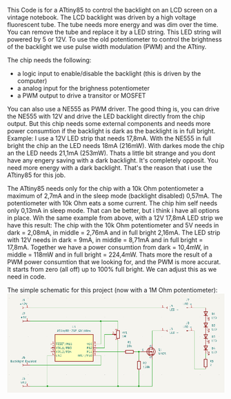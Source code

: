 This Code is for a ATtiny85 to control the backlight on an LCD screen on a vintage notebook. The LCD backlight was driven by a high voltage fluorescent tube. The tube needs more energy and was dim over the time. You can remove the tube and replace it by a LED string. This LED string will powered by 5 or 12V. To use the old potentiometer to control the brightness of the backlight we use pulse width modulation (PWM) and the ATtiny.

The chip needs the following:
- a logic input to enable/disable the backlight (this is driven by the computer)
- a analog input for the brighness potentiometer
- a PWM output to drive a transitor or MOSFET

You can also use a NE555 as PWM driver. The good thing is, you can drive the NE555 with 12V and drive the LED backlight directly from the chip output. But this chip needs some external components and needs more power consumtion if the backlight is dark as the backlight is in full bright. Example:
I use a 12V LED strip that needs 17,8mA. With the NE555 in full bright the chip an the LED needs 18mA (216mW). With darkes mode the chip an the LED needs 21,1mA (253mW).
Thats a little bit strange and you dont have any engery saving with a dark backlight. It's completely opposit. You need more energy with a dark backlight.
That's the reason that i use the ATtiny85 for this job.

The ATtiny85 needs only for the chip with a 10k Ohm potentiometer a maximum of 2,7mA and in the sleep mode (backlight disabled) 0,57mA. The potentiometer with 10k Ohm eats a some current. The chip him self needs only 0,13mA in sleep mode. That can be better, but i think i have all options in place.
Wih the same example from above, with a 12V 17,8mA LED strip we have this result:
The chip with the 10k Ohm potentiometer and 5V needs in dark = 2,08mA, in middle = 2,76mA and in full bright 2,16mA.
The LED strip with 12V needs in dark = 9mA, in middle = 8,71mA and in full bright = 17,8mA.
Together we have a power consumtion from dark = 10,4mW, in middle = 118mW and in full bright = 224,4mW.
Thats more the result of a PWM power consumtion that we looking for, and the PWM is more accurat. It starts from zero (all off) up to 100% full bright. We can adjust this as we need in code.

The simple schematic for this project (now with a 1M Ohm potentiometer):
![schematics/Backlight-Schematic.png](https://github.com/Sebastian-gthb/ATtiny85-Backlight-PWM/blob/main/schematics/Backlight-Schematic.png)
